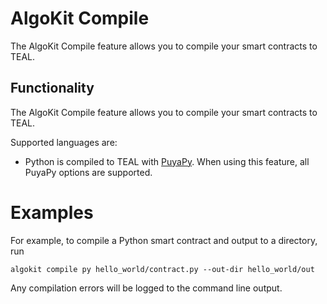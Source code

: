 # AlgoKit Compile

The AlgoKit Compile feature allows you to compile your smart contracts to TEAL.

## Functionality

The AlgoKit Compile feature allows you to compile your smart contracts to TEAL.

Supported languages are:

- Python is compiled to TEAL with [PuyaPy](https://github.com/algorandfoundation/puya). When using this feature, all PuyaPy options are supported.

# Examples

For example, to compile a Python smart contract and output to a directory, run

```
algokit compile py hello_world/contract.py --out-dir hello_world/out
```

Any compilation errors will be logged to the command line output.
